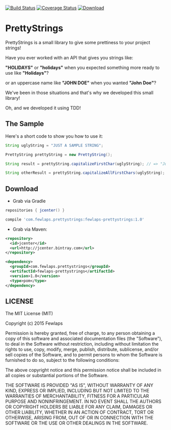 [![Build Status](https://travis-ci.org/Fewlaps/PrettyStrings.svg?branch=master)](https://travis-ci.org/Fewlaps/PrettyStrings)
[![Coverage Status](https://coveralls.io/repos/Fewlaps/PrettyStrings/badge.svg?branch=master)](https://coveralls.io/r/Fewlaps/PrettyStrings?branch=master)
[![Download](https://api.bintray.com/packages/fewlaps/maven/fewlaps-prettystrings/images/download.svg) ](https://bintray.com/fewlaps/maven/fewlaps-prettystrings/_latestVersion)
# PrettyStrings

PrettyStrings is a small library to give some prettiness to your project strings!

Have you ever worked with an API that gives you strings like: 

**"HOLIDAYS"** or **"holidays"** when you expected something more ready to use like **"Holidays"**?

or an uppercase name like **"JOHN DOE"** when you wanted **"John Doe"**?

We've been in those situations and that's why we developed this small library!

Oh, and we developed it using TDD!

The Sample
----------
Here's a short code to show you how to use it:

```java
String uglyString = "JUST A SAMPLE STRING";

PrettyString prettyString = new PrettyString();

String result = prettyString.capitalizeFirstChar(uglyString); // => "Just a sample string"

String otherResult = prettyString.capitalizeAllFirstChars(uglyString); // => "Just A Sample String"
```

Download
--------
- Grab via Gradle
```groovy
repositories { jcenter() }

compile 'com.fewlaps.prettystrings:fewlaps-prettystrings:1.0'
````

- Grab via Maven:
```xml
<repository>
  <id>jcenter</id>
  <url>http://jcenter.bintray.com</url>
</repository>

<dependency>
  <groupId>com.fewlaps.prettystrings</groupId>
  <artifactId>fewlaps-prettystrings</artifactId>
  <version>1.0</version>
  <type>pom</type>
</dependency>
````

## LICENSE ##

The MIT License (MIT)

Copyright (c) 2015 Fewlaps

Permission is hereby granted, free of charge, to any person obtaining a copy
of this software and associated documentation files (the "Software"), to deal
in the Software without restriction, including without limitation the rights
to use, copy, modify, merge, publish, distribute, sublicense, and/or sell
copies of the Software, and to permit persons to whom the Software is
furnished to do so, subject to the following conditions:

The above copyright notice and this permission notice shall be included in all
copies or substantial portions of the Software.

THE SOFTWARE IS PROVIDED "AS IS", WITHOUT WARRANTY OF ANY KIND, EXPRESS OR
IMPLIED, INCLUDING BUT NOT LIMITED TO THE WARRANTIES OF MERCHANTABILITY,
FITNESS FOR A PARTICULAR PURPOSE AND NONINFRINGEMENT. IN NO EVENT SHALL THE
AUTHORS OR COPYRIGHT HOLDERS BE LIABLE FOR ANY CLAIM, DAMAGES OR OTHER
LIABILITY, WHETHER IN AN ACTION OF CONTRACT, TORT OR OTHERWISE, ARISING FROM,
OUT OF OR IN CONNECTION WITH THE SOFTWARE OR THE USE OR OTHER DEALINGS IN THE
SOFTWARE.

